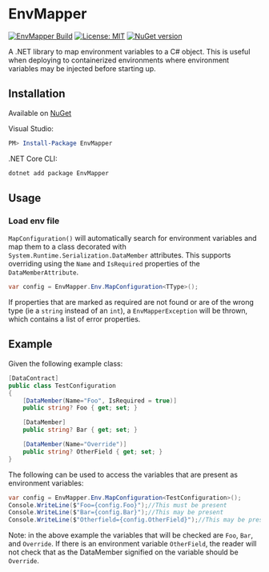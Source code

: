 # EnvMapper

[![EnvMapper Build](https://github.com/RichardD012/EnvMapper/actions/workflows/main-build.yml/badge.svg)](https://github.com/RichardD012/EnvMapper/actions/workflows/main-build.yml)
[![License: MIT](https://img.shields.io/badge/License-MIT-yellow.svg)](LICENSE)
[![NuGet version](https://badge.fury.io/nu/EnvMapper.svg)](https://www.nuget.org/packages/EnvMapper)

A .NET library to map environment variables to a C# object. This is useful when deploying to containerized environments where environment variables may be injected before starting up.

## Installation

Available on [NuGet](https://www.nuget.org/packages/EnvMapper/)

Visual Studio:

```powershell
PM> Install-Package EnvMapper
```

.NET Core CLI:

```bash
dotnet add package EnvMapper
```

## Usage

### Load env file

`MapConfiguration()` will automatically search for environment variables and map them to a class decorated with `System.Runtime.Serialization.DataMember` attributes. This supports overriding using the `Name` and `IsRequired` properties of the `DataMemberAttribute`.

```csharp
var config = EnvMapper.Env.MapConfiguration<TType>();
```

If properties that are marked as required are not found or are of the wrong type (ie a `string` instead of an `int`), a `EnvMapperException` will be thrown, which contains a list of error properties.

## Example

Given the following example class:

```csharp
[DataContract]
public class TestConfiguration
{
    [DataMember(Name="Foo", IsRequired = true)]
    public string? Foo { get; set; }

    [DataMember]
    public string? Bar { get; set; }

    [DataMember(Name="Override")]
    public string? OtherField { get; set; }
}
```

The following can be used to access the variables that are present as environment variables:

```csharp
var config = EnvMapper.Env.MapConfiguration<TestConfiguration>();
Console.WriteLine($"Foo={config.Foo}");//This must be present
Console.WriteLine($"Bar={config.Bar}");//This may be present
Console.WriteLine($"Otherfield={config.OtherField}");//This may be present
```

Note: in the above example the variables that will be checked are `Foo`, `Bar`, and `Override`. If there is an environment variable `OtherField`, the reader will not check that as the DataMember signified on the variable should be `Override`.
